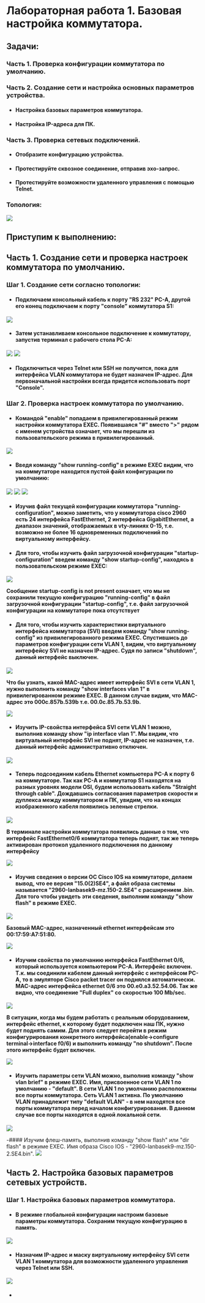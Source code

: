 # Лабораторная работа 1. Базовая настройка коммутатора.
## Задачи:
### Часть 1. Проверка конфигурации коммутатора по умолчанию.
### Часть 2. Создание сети и настройка основных параметров устройства.
- #### Настройка базовых параметров коммутатора.
- #### Настройка IP-адреса для ПК.
### Часть 3. Проверка сетевых подключений.
- #### Отобразите конфигурацию устройства.
- #### Протестируйте сквозное соединение, отправив эхо-запрос.
- #### Протестируйте возможности удаленного управления с помощью Telnet.
### Топология:
![](https://github.com/OlegLarionov999/Images/blob/main/Screenshot_2.png)

## Приступим к выполнению:
## Часть 1. Создание сети и проверка настроек коммутатора по умолчанию.
### Шаг 1. Создание сети согласно топологии:
- #### Подключаем консольный кабель к порту "RS 232" PC-A, другой его конец подключаем к порту "console" коммутатора S1:
![](https://github.com/OlegLarionov999/Images/blob/main/Screenshot_3.png)
- #### Затем устанавливаем консольное подключение к коммутатору, запустив терминал с рабочего стола PC-A:
![](https://github.com/OlegLarionov999/Images/blob/main/Screenshot_4.png)
![](https://github.com/OlegLarionov999/Images/blob/main/Screenshot_5.png)
- #### Подключиться через Telnet или SSH не получится, пока для интерфейса VLAN коммутатора не будет назначен IP-адрес. Для первоначальной настройки всегда придется использовать порт "Console".

### Шаг 2. Проверка настроек коммутатора по умолчанию.
- #### Командой "enable" попадаем в привилегированный режим настройки коммутатора EXEC. Появившаяся "#" вместо ">" рядом с именем устройства означает, что мы перешли из пользовательского режима в привилегированный.
![](https://github.com/OlegLarionov999/Images/blob/main/Screenshot_6.png)

- #### Введя команду "show running-config" в режиме EXEC видим, что на коммутаторе находится пустой файл конфигурации по умолчанию:
![](https://github.com/OlegLarionov999/Images/blob/main/Screenshot_7.png)
![](https://github.com/OlegLarionov999/Images/blob/main/Screenshot_8.png)
![](https://github.com/OlegLarionov999/Images/blob/main/Screenshot_9.png)

- #### Изучив файл текущей конфигурации коммутатора "running-configuration", можно заметить, что у коммутатора cisco 2960 есть 24 интерфейса FastEthernet, 2 интерфейса GigabitEthernet, а диапазон значений, отображаемых в vty-линиях 0-15, т.е. возможно не более 16 одновременных подключений по виртуальному интерфейсу.

- #### Для того, чтобы изучить файл загрузочной конфигурации "startup-configuration" введем команду "show startup-config", находясь в пользовательском режиме EXEC:
![](https://github.com/OlegLarionov999/Images/blob/main/Screenshot_10.png)

**Сообщение startup-config is not present означает, что мы не сохранили текущую конфигурацию "running-config" в файл загрузочной конфигурации "startup-config", т.е. файл загрузочной конфигурации на коммутаторе пока отсутствует**

- #### Для того, чтобы изучить характеристики виртуального интерфейса коммутатора (SVI) введем команду "show running-config" из привилегированного режима EXEC. Спустившись до параметров конфигурации сети VLAN 1, видим, что виртуальному интерфейсу SVI не назначен IP-адрес. Судя по записи "shutdown", данный интерфейс выключен.
![](https://github.com/OlegLarionov999/Images/blob/main/Screenshot_11.png) 

**Что бы узнать, какой MAC-адрес имеет интерфейс SVI в сети VLAN 1, нужно выполнить команду "show interfaces vlan 1" в привилегированном режиме EXEC. В данном случае видим, что MAC-адрес это 000c.857b.539b т.е. 00.0c.85.7b.53.9b.**

![](https://github.com/OlegLarionov999/Images/blob/main/Screenshot_12.png)

- #### Изучить IP-свойства интерфейса SVI сети VLAN 1 можно, выполнив команду show "ip interface vlan 1". Мы видим, что виртуальный интерфейс SVI не поднят, IP-адрес не назначен, т.е. данный интерфейс административно отключен.
![](https://github.com/OlegLarionov999/Images/blob/main/Screenshot_13.png)

- #### Теперь подсоединим кабель Ethernet компьютера PC-A к порту 6 на коммутаторе. Так как PC-A и коммутатор S1 находятся на разных уровнях модели OSI, будем использовать кабель "Straight through cable". Дождавшись согласования параметров скорости и дуплекса между коммутатором и ПК, увидим, что на концах изображенного кабеля появились зеленые стрелки.
![](https://github.com/OlegLarionov999/Images/blob/main/Screenshot_14.png)

**В терминале настройки коммутатора появились данные о том, что интерфейс FastEthernet0/6 коммутатора теперь поднят, так же теперь активирован протокол удаленного подключения по данному интерфейсу**

![](https://github.com/OlegLarionov999/Images/blob/main/Screenshot_15.png)

- #### Изучив сведения о версии ОС Cisco IOS на коммутаторе, делаем вывод, что ее версия "15.0(2)SE4", а файл образа системы называется "2960-lanbasek9-mz.150-2.SE4" с расширением .bin. Для того чтобы увидеть эти сведения, выполним команду "show flash" в режиме EXEC. 
![](https://github.com/OlegLarionov999/Images/blob/main/Screenshot_17.png)

**Базовый MAC-адрес, назначенный ethernet интерфейсам это 00:17:59:A7:51:80.**

![](https://github.com/OlegLarionov999/Images/blob/main/Screenshot_16.png)

- #### Изучим свойства по умолчанию интерфейса FastEthernet 0/6, который используется компьютером PC-A. Интерфейс включен. Т.к. мы соединили кабелем данный интерфейс с интерфейсом PC-A, то в эмуляторе Cisco packet tracer он поднялся автоматически. MAC-адрес интерфейса ethernet 0/6 это 00.e0.a3.52.54.06. Так же видно, что соединение "Full duplex" со скоростью 100 Mb/sec.
![](https://github.com/OlegLarionov999/Images/blob/main/Screenshot_18.png)

**В ситуации, когда мы будем работать с реальным оборудованием, интерфейс ethernet, к которому будет подключен наш ПК, нужно будет поднять самим. Для этого следует перейти в режим конфигурирования конкретного интерфейса(enable->configure terminal->interface f0/6) и выполнить команду "no shutdown". После этого интерфейс будет включен.**

![](https://github.com/OlegLarionov999/Images/blob/main/Screenshot_19.png)

- #### Изучить параметры сети VLAN можно, выполнив команду "show vlan brief" в режиме EXEC. Имя, присвоенное сети VLAN 1 по умолчанию - "default". В сети VLAN 1 по умолчанию расположены все порты коммутатора. Сеть VLAN 1 активна. По умолчанию VLAN принадлежит типу "default VLAN" - в нем находятся все порты коммутатора перед началом конфигурирования. В данном случае все порты находятся в одной локальной сети.
![](https://github.com/OlegLarionov999/Images/blob/main/Screenshot_20.png)

-#### Изучим флеш-память, выполнив команду "show flash" или "dir flash" в режиме EXEC. Имя образа Cisco IOS - "2960-lanbasek9-mz.150-2.SE4.bin".
![](https://github.com/OlegLarionov999/Images/blob/main/Screenshot_21.png)

## Часть 2. Настройка базовых параметров сетевых устройств.
### Шаг 1. Настройка базовых параметров коммутатора.
- #### В режиме глобальной конфигурации настроим базовые параметры коммутатора. Сохраним текущую конфигурацию в память.
![](https://github.com/OlegLarionov999/Images/blob/main/Screenshot_22.png)

- #### Назначим IP-адрес и маску виртуальному интерфейсу SVI сети VLAN 1 коммутатора для возможности удаленного управления через Telnet или SSH.
![](https://github.com/OlegLarionov999/Images/blob/main/Screenshot_23.png)

- #### 


